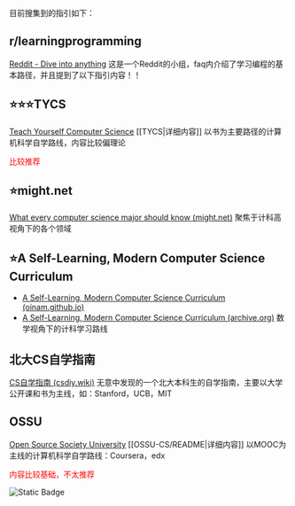 目前搜集到的指引如下：
## r/learningprogramming
[Reddit - Dive into anything](https://www.reddit.com/r/learnprogramming/wiki/faq/#wiki_where_do_i_find_good_learning_resources.3F)
这是一个Reddit的小组，faq内介绍了学习编程的基本路径，并且提到了以下指引内容！！
## ⭐⭐⭐TYCS
[Teach Yourself Computer Science](https://teachyourselfcs.com/)
[[TYCS|详细内容]]
以书为主要路径的计算机科学自学路线，内容比较偏理论 <div style="color:red">比较推荐</div>
## ⭐might.net
[What every computer science major should know (might.net)](https://matt.might.net/articles/what-cs-majors-should-know/)
聚焦于计科高视角下的各个领域
## ⭐A Self-Learning, Modern Computer Science Curriculum
- [A Self-Learning, Modern Computer Science Curriculum (oinam.github.io)](https://oinam.github.io/CS-curriculum/)
- [A Self-Learning, Modern Computer Science Curriculum (archive.org)](https://web.archive.org/web/20230614002105/https://functionalcs.github.io/curriculum/#Introduction)
数学视角下的计科学习路线
## 北大CS自学指南
[CS自学指南 (csdiy.wiki)](https://csdiy.wiki/)
无意中发现的一个北大本科生的自学指南，主要以大学公开课和书为主线，如：Stanford，UCB，MIT
## OSSU
[Open Source Society University](https://cs.ossu.dev/)
[[OSSU-CS/README|详细内容]]
以MOOC为主线的计算机科学自学路线：Coursera，edx 
<div style="color:red">内容比较基础，不太推荐</div>

![Static Badge](https://img.shields.io/badge/Python-Advanced-red?logo=Python)
